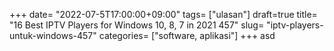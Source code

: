 +++
date= "2022-07-5T17:00:00+09:00"
tags= ["ulasan"]
draft=true
title= "16 Best IPTV Players for Windows 10, 8, 7 in 2021        457"
slug= "iptv-players-untuk-windows-457"
categories= ["software, aplikasi"]
+++
asd
